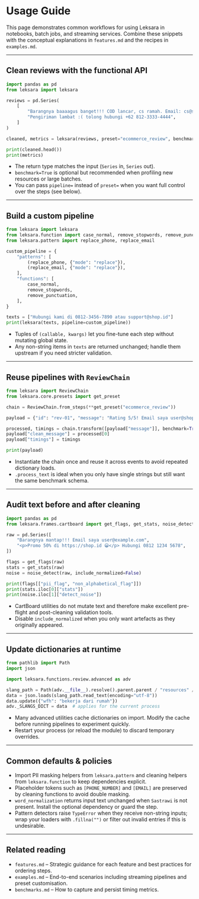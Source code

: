 # Usage Guide

This page demonstrates common workflows for using Leksara in notebooks, batch jobs, and streaming services. Combine these snippets with the conceptual explanations in `features.md` and the recipes in `examples.md`.

---

## Clean reviews with the functional API

```python
import pandas as pd
from leksara import leksara

reviews = pd.Series(
    [
        "Barangnya baaaagus banget!!! COD lancar, cs ramah. Email: cs@shop.id",
        "Pengiriman lambat :( tolong hubungi +62 812-3333-4444",
    ]
)

cleaned, metrics = leksara(reviews, preset="ecommerce_review", benchmark=True)

print(cleaned.head())
print(metrics)
```

- The return type matches the input (`Series` in, `Series` out).
- `benchmark=True` is optional but recommended when profiling new resources or large batches.
- You can pass `pipeline=` instead of `preset=` when you want full control over the steps (see below).

---

## Build a custom pipeline

```python
from leksara import leksara
from leksara.function import case_normal, remove_stopwords, remove_punctuation
from leksara.pattern import replace_phone, replace_email

custom_pipeline = {
    "patterns": [
        (replace_phone, {"mode": "replace"}),
        (replace_email, {"mode": "replace"}),
    ],
    "functions": [
        case_normal,
        remove_stopwords,
        remove_punctuation,
    ],
}

texts = ["Hubungi kami di 0812-3456-7890 atau support@shop.id"]
print(leksara(texts, pipeline=custom_pipeline))
```

- Tuples of `(callable, kwargs)` let you fine-tune each step without mutating global state.
- Any non-string items in `texts` are returned unchanged; handle them upstream if you need stricter validation.

---

## Reuse pipelines with `ReviewChain`

```python
from leksara import ReviewChain
from leksara.core.presets import get_preset

chain = ReviewChain.from_steps(**get_preset("ecommerce_review"))

payload = {"id": "rev-01", "message": "Rating 5/5! Email saya user@shop.id"}

processed, timings = chain.transform([payload["message"]], benchmark=True)
payload["clean_message"] = processed[0]
payload["timings"] = timings

print(payload)
```

- Instantiate the chain once and reuse it across events to avoid repeated dictionary loads.
- `.process_text` is ideal when you only have single strings but still want the same benchmark schema.

---

## Audit text before and after cleaning

```python
import pandas as pd
from leksara.frames.cartboard import get_flags, get_stats, noise_detect

raw = pd.Series([
    "Barangnya mantap!!! Email saya user@example.com",
    "<p>Promo 50% di https://shop.id 😀</p> Hubungi 0812 1234 5678",
])

flags = get_flags(raw)
stats = get_stats(raw)
noise = noise_detect(raw, include_normalized=False)

print(flags[["pii_flag", "non_alphabetical_flag"]])
print(stats.iloc[0]["stats"])
print(noise.iloc[1]["detect_noise"])
```

- CartBoard utilities do not mutate text and therefore make excellent pre-flight and post-cleaning validation tools.
- Disable `include_normalized` when you only want artefacts as they originally appeared.

---

## Update dictionaries at runtime

```python
from pathlib import Path
import json

import leksara.functions.review.advanced as adv

slang_path = Path(adv.__file__).resolve().parent.parent / "resources" / "dictionary" / "slangs_dict.json"
data = json.loads(slang_path.read_text(encoding="utf-8"))
data.update({"wfh": "bekerja dari rumah"})
adv._SLANGS_DICT = data  # applies for the current process
```

- Many advanced utilities cache dictionaries on import. Modify the cache before running pipelines to experiment quickly.
- Restart your process (or reload the module) to discard temporary overrides.

---

## Common defaults & policies

- Import PII masking helpers from `leksara.pattern` and cleaning helpers from `leksara.function` to keep dependencies explicit.
- Placeholder tokens such as `[PHONE_NUMBER]` and `[EMAIL]` are preserved by cleaning functions to avoid double masking.
- `word_normalization` returns input text unchanged when `Sastrawi` is not present. Install the optional dependency or guard the step.
- Pattern detectors raise `TypeError` when they receive non-string inputs; wrap your loaders with `.fillna("")` or filter out invalid entries if this is undesirable.

---

## Related reading

- `features.md` – Strategic guidance for each feature and best practices for ordering steps.
- `examples.md` – End-to-end scenarios including streaming pipelines and preset customisation.
- `benchmarks.md` – How to capture and persist timing metrics.

